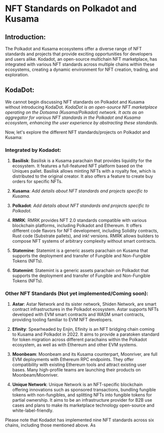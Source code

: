 # **NFT Standards on Polkadot and Kusama**

## Introduction:
The Polkadot and Kusama ecosystems offer a diverse range of NFT standards and projects that provide exciting opportunities for developers and users alike. Kodadot, an open-source multichain NFT marketplace, has integrated with various NFT standards across multiple chains within these ecosystems, creating a dynamic environment for NFT creation, trading, and exploration.

## **KodaDot**:
We cannot begin discussing NFT standards on Polkadot and Kusama without introducing KodaDot. *KodaDot is an open-source NFT marketplace operating on the Dotsama (Kusama/Polkadot) network. It acts as an aggregator for various NFT standards in the Polkadot and Kusama ecosystem, enhancing the user experience by abstracting these standards.*

Now, let's explore the different NFT standards/projects on Polkadot and Kusama:

### Integrated by Kodadot:

1. **Basilisk**: Basilisk is a Kusama parachain that provides liquidity for the ecosystem. It features a full-featured NFT platform based on the Uniques pallet. Basilisk allows minting NFTs with a royalty fee, which is distributed to the original creator. It also offers a feature to create buy orders for specific NFTs.

2. **Kusama**: *Add details about NFT standards and projects specific to Kusama.*

3. **Polkadot**: *Add details about NFT standards and projects specific to Polkadot.*

4. **RMRK**: RMRK provides NFT 2.0 standards compatible with various blockchain platforms, including Polkadot and Ethereum. It offers different code flavors for NFT development, including Solidity contracts, Rust code (Substrate pallets), and ink! versions. RMRK allows builders to compose NFT systems of arbitrary complexity without smart contracts.

5. **Statemine**: Statemint is a generic assets parachain on Kusama that supports the deployment and transfer of Fungible and Non-Fungible Tokens (NFTs).

6. **Statemint**: Statemint is a generic assets parachain on Polkadot that supports the deployment and transfer of Fungible and Non-Fungible Tokens (NFTs).

### Other NFT Standards (Not yet implemented/Coming soon):

1. **Astar**: Astar Network and its sister network, Shiden Network, are smart contract infrastructures in the Polkadot ecosystem. Astar supports NFTs developed with EVM smart contracts and WASM smart contracts, providing tooling familiar to EVM NFT developers.

2. **Efinity**: Spearheaded by Enjin, Efinity is an NFT bridging chain coming to Kusama and Polkadot in 2022. It aims to provide a paratoken standard for token migration across different parachains within the Polkadot ecosystem, as well as with Ethereum and other EVM systems.

3. **Moonbeam**: Moonbeam and its Kusama counterpart, Moonriver, are full EVM deployments with Ethereum RPC endpoints. They offer compatibility with existing Ethereum tools and attract existing user bases. Many high-profile teams are launching their products on Moonbeam/Moonriver.

4. **Unique Network**: Unique Network is an NFT-specific blockchain offering innovations such as sponsored transactions, bundling fungible tokens with non-fungibles, and splitting NFTs into fungible tokens for partial ownership. It aims to be an infrastructure provider for B2B use cases and plans to make its marketplace technology open-source and white-label-friendly.

Please note that Kodadot has implemented nine NFT standards across six chains, including those mentioned above. As